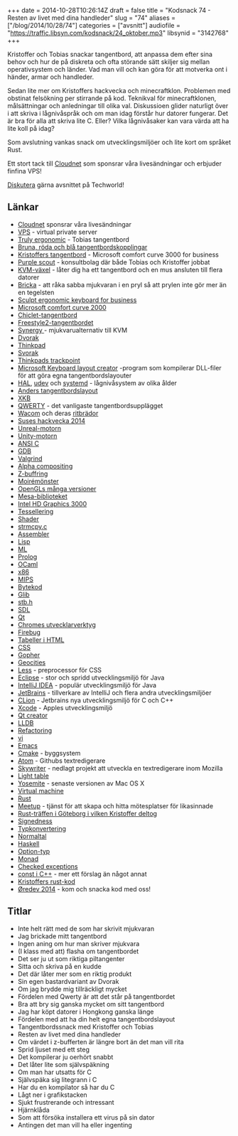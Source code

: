 +++
date = 2014-10-28T10:26:14Z
draft = false
title = "Kodsnack 74 - Resten av livet med dina handleder"
slug = "74"
aliases = ["/blog/2014/10/28/74"]
categories = ["avsnitt"]
audiofile = "https://traffic.libsyn.com/kodsnack/24_oktober.mp3"
libsynid = "3142768"
+++

Kristoffer och Tobias snackar tangentbord, att anpassa dem efter sina behov och hur de på diskreta och ofta störande sätt skiljer sig mellan operativsystem och länder. Vad man vill och kan göra för att motverka ont i händer, armar och handleder.

Sedan lite mer om Kristoffers hackvecka och minecraftklon. Problemen med obstinat felsökning per stirrande på kod. Teknikval för minecraftklonen, målsättningar och anledningar till olika val. Diskussioen glider naturligt över i att skriva i lågnivåspråk och om man idag förstår hur datorer fungerar. Det är bra för alla att skriva lite C. Eller? Vilka lågnivåsaker kan vara värda att ha lite koll på idag?

Som avslutning vankas snack om utvecklingsmiljöer och lite kort om språket Rust.

Ett stort tack till [Cloudnet](http://www.cloudnet.se) som sponsrar våra livesändningar och erbjuder finfina VPS!

[Diskutera](http://techworld.idg.se/2.2524/1.591059) gärna avsnittet på Techworld!

## Länkar ##
* [Cloudnet](http://www.cloudnet.se) sponsrar våra livesändningar
* [VPS](http://en.wikipedia.org/wiki/Virtual_private_server) - virtual private server
* [Truly ergonomic](http://www.trulyergonomic.com/store/index.php) - Tobias tangentbord
* [Bruna, röda och blå tangentbordskopplingar](http://www.keyboardco.com/blog/index.php/2012/12/an-introduction-to-cherry-mx-mechanical-switches/)
* [Kristoffers tangentbord](http://www.microsoft.com/hardware/sv-se/b/comfort-curve-keyboard-3000-for-business/3XJ-00008) - Microsoft comfort curve 3000 for business
* [Purple scout](http://purplescout.se) - konsultbolag där både Tobias och Kristoffer jobbat
* [KVM-växel](http://en.wikipedia.org/wiki/KVM_switch) - låter dig ha ett tangentbord och en mus ansluten till flera datorer
* [Bricka](http://en.wikipedia.org/wiki/Brick_%28electronics%29) - att råka sabba mjukvaran i en pryl så att prylen inte gör mer än en tegelsten
* [Sculpt ergonomic keyboard for business](http://www.microsoft.com/hardware/en-us/b/sculpt-ergonomic-keyboard-for-business)
* [Microsoft comfort curve 2000](http://www.microsoft.com/hardware/en-ie/b/comfort-curve-keyboard-2000-for-business/7FH-00006)
* [Chiclet-tangentbord](http://en.wikipedia.org/wiki/Chiclet_keyboard)
* [Freestyle2-tangentbordet](http://www.kinesis-ergo.com/shop/freestyle2-for-pc-foreign/)
* [Synergy ](http://synergy-project.org/) - mjukvarualternativ till KVM
* [Dvorak](http://en.wikipedia.org/wiki/Dvorak_Simplified_Keyboard)
* [Thinkpad](http://en.wikipedia.org/wiki/ThinkPad)
* [Svorak](http://sv.wikipedia.org/wiki/Svorak)
* [Thinkpads trackpoint](http://en.wikipedia.org/wiki/Pointing_stick)
* [Microsoft Keyboard layout creator](http://msdn.microsoft.com/en-us/goglobal/bb964665.aspx) -program som kompilerar DLL-filer för att göra egna tangentbordslayouter
* [HAL](http://en.wikipedia.org/wiki/HAL_%28software%29), [udev](http://en.wikipedia.org/wiki/Udev) och [systemd](http://en.wikipedia.org/wiki/Systemd) - lågnivåsystem av olika ålder
* [Anders tangentbordslayout](https://github.com/wanders/blowrak)
* [XKB](http://michal.kosmulski.org/computing/articles/custom-keyboard-layouts-xkb.html)
* [QWERTY](http://en.wikipedia.org/wiki/QWERTY) - det vanligaste tangentbordsupplägget
* [Wacom](http://en.wikipedia.org/wiki/Wacom_%28company%29) och deras [ritbrädor](http://en.wikipedia.org/wiki/Graphics_tablet)
* [Suses hackvecka 2014](https://hackweek.suse.com/)
* [Unreal-motorn](http://en.wikipedia.org/wiki/Unreal_Engine)
* [Unity-motorn](http://en.wikipedia.org/wiki/Unity_%28game_engine%29)
* [ANSI C](http://en.wikipedia.org/wiki/ANSI_C)
* [GDB](http://www.gnu.org/software/gdb/)
* [Valgrind](http://valgrind.org/)
* [Alpha compositing](http://en.wikipedia.org/wiki/Alpha_compositing)
* [Z-buffring](http://en.wikipedia.org/wiki/Z-buffering)
* [Moirémönster](http://en.wikipedia.org/wiki/Moir%C3%A9_pattern)
* [OpenGLs många versioner](http://en.wikipedia.org/wiki/OpenGL#Version_history)
* [Mesa-biblioteket](http://en.wikipedia.org/wiki/Mesa_%28computer_graphics%29)
* [Intel HD Graphics 3000](http://www.notebookcheck.net/Intel-HD-Graphics-3000.37948.0.html)
* [Tessellering](http://en.wikipedia.org/wiki/Tessellation)
* [Shader](http://en.wikipedia.org/wiki/Shader#Geometry_shaders)
* [‎strmcpy.c](http://bsd.unixdev.net/4.5BSD/packages/cfingerd-1.4.3/src/strmcpy.c)
* [Assembler](http://en.wikipedia.org/wiki/Assembly_language)
* [Lisp](http://en.wikipedia.org/wiki/Lisp_%28programming_language%29)
* [ML](http://en.wikipedia.org/wiki/ML_%28programming_language%29)
* [Prolog](http://en.wikipedia.org/wiki/Prolog)
* [OCaml](http://en.wikipedia.org/wiki/OCaml)
* [x86](http://en.wikipedia.org/wiki/X86)
* [MIPS](http://en.wikipedia.org/wiki/MIPS_instruction_set)
* [Bytekod](http://en.wikipedia.org/wiki/Bytecode)
* [Glib](http://en.wikipedia.org/wiki/GLib)
* [stb.h](http://nothings.org/stb/stb_h.html)
* [SDL](https://www.libsdl.org/)
* [Qt](https://qt-project.org/)
* [Chromes utvecklarverktyg](https://developer.chrome.com/devtools)
* [Firebug](http://getfirebug.com/)
* [Tabeller i HTML](http://www.w3.org/TR/html401/struct/tables.html)
* [CSS](http://en.wikipedia.org/wiki/Cascading_Style_Sheets)
* [Gopher](http://en.wikipedia.org/wiki/Gopher_%28protocol%29)
* [Geocities](http://en.wikipedia.org/wiki/GeoCities)
* [Less](http://lesscss.org/) - preprocessor för CSS
* [Eclipse](http://www.eclipse.org/) - stor och spridd utvecklingsmiljö för Java
* [IntelliJ IDEA](https://www.jetbrains.com/idea/) - populär utvecklingsmiljö för Java
* [JetBrains](https://www.jetbrains.com/) - tillverkare av IntelliJ och flera andra utvecklingsmiljöer
* [CLion](https://www.jetbrains.com/clion/) - Jetbrains nya utvecklingsmiljö för C och C++
* [Xcode](http://en.wikipedia.org/wiki/Xcode) - Apples utvecklingsmiljö
* [Qt creator](https://qt-project.org/search/tag/qt~creator)
* [LLDB](http://lldb.llvm.org/)
* [Refactoring](http://www.refactoring.com/)
* [vi](http://en.wikipedia.org/wiki/Vi)
* [Emacs](http://en.wikipedia.org/wiki/Emacs)
* [Cmake](http://www.cmake.org/) - byggsystem
* [Atom](https://atom.io/) - Githubs textredigerare
* [Skywriter](http://en.wikipedia.org/wiki/Mozilla_Skywriter) - nedlagt projekt att utveckla en textredigerare inom Mozilla
* [Light table](http://lighttable.com/)
* [Yosemite](http://arstechnica.com/apple/2014/10/os-x-10-10/) - senaste versionen av Mac OS X
* [Virtual machine](http://en.wikipedia.org/wiki/Virtual_machine)
* [Rust](http://www.rust-lang.org/)
* [Meetup](http://www.meetup.com/) - tjänst för att skapa och hitta mötesplatser för likasinnade
* [Rust-träffen i Göteborg i vilken Kristoffer deltog](http://www.meetup.com/got-lambda/events/212188312/)
* [Signedness](http://en.wikipedia.org/wiki/Signedness)
* [Typkonvertering](http://en.wikipedia.org/wiki/Type_conversion)
* [Normaltal](http://en.wikipedia.org/wiki/Normal_number)
* [Haskell](http://www.haskell.org/haskellwiki/Haskell)
* [Option-typ](http://en.wikipedia.org/wiki/Option_type)
* [Monad](http://en.wikipedia.org/wiki/Monad_%28functional_programming%29)
* [Checked exceptions](http://en.wikibooks.org/wiki/Java_Programming/Checked_Exceptions)
* [const i C++](http://duramecho.com/ComputerInformation/WhyHowCppConst.html) - mer ett förslag än något annat
* [Kristoffers rust-kod](https://github.com/krig/rust-meetup)
* [Øredev 2014](http://oredev.org/) - kom och snacka kod med oss!

## Titlar ##
* Inte helt rätt med de som har skrivit mjukvaran
* Jag brickade mitt tangentbord
* Ingen aning om hur man skriver mjukvara
* (I klass med att) flasha om tangentbordet
* Det ser ju ut som riktiga piltangenter
* Sitta och skriva på en kudde
* Det där låter mer som en riktig produkt
* Sin egen bastardvariant av Dvorak
* Om jag brydde mig tillräckligt mycket
* Fördelen med Qwerty är att det står på tangentbordet
* Bra att bry sig ganska mycket om sitt tangentbord
* Jag har köpt datorer i Hongkong ganska länge
* Fördelen med att ha din helt egna tangentbordslayout
* Tangentbordssnack med Kristoffer och Tobias
* Resten av livet med dina handleder
* Om värdet i z-bufferten är längre bort än det man vill rita
* Sprid ljuset med ett steg
* Det kompilerar ju oerhört snabbt
* Det låter lite som självspäkning
* Om man har utsatts för C
* Självspäka sig litegrann i C
* Har du en kompilator så har du C
* Lågt ner i grafikstacken
* Sjukt frustrerande och intressant
* Hjärnklåda
* Som att försöka installera ett virus på sin dator
* Antingen det man vill ha eller ingenting